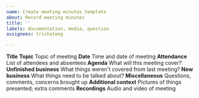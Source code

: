```yaml
---
name: Create meeting minutes template
about: Record meeting minutes
title: ''
labels: documentation, media, question
assignees: trishatong

---
```


**Title**
**Topic**
Topic of meeting
**Date**
Time and date of meeting
**Attendance**
List of attendees and absentees
**Agenda**
What will this meeting cover?
**Unfinished business**
What things weren't covered from last meeting?
**New business**
What things need to be talked about?
**Miscellaneous**
Questions, comments, concerns brought up
**Additional context**
Pictures of things presented; extra comments
**Recordings**
Audio and video of meeting
